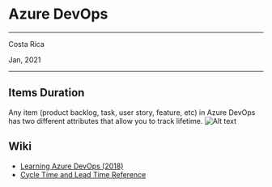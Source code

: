 # Azure DevOps 
----------

Costa Rica

Jan, 2021

----------

## Items Duration 
Any item (product backlog, task, user story, feature, etc) in Azure DevOps has two different attributes that allow you to track lifetime.
![Alt text](https://github.com/brown9804/MSCloudEssentials_LPath/blob/main/0_Azure/img/AzureDevOps/%5Bimg%5D_AzureDevOpsDurationCycle.png)

## Wiki 
- [Learning Azure DevOps (2018)](https://www.linkedin.com/learning/learning-azure-devops-2018/idea-to-release-with-azure-devops?u=2095204) 
- [Cycle Time and Lead Time Reference](https://docs.microsoft.com/en-us/azure/devops/report/dashboards/cycle-time-and-lead-time?view=azure-devops) 


